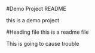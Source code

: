 #Demo Project README

this is a demo project

#Heading file
this is a readme file

This is going to cause trouble